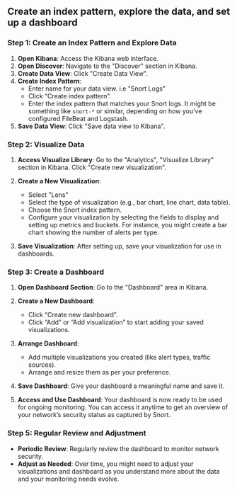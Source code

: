 ## Create an index pattern, explore the data, and set up a dashboard

### Step 1: Create an Index Pattern and Explore Data

1. **Open Kibana**: Access the Kibana web interface.
2. **Open Discover**: Navigate to the "Discover" section in Kibana.
3. **Create Data View**: Click "Create Data View". 
4. **Create Index Pattern**:
   - Enter name for your data view. i.e "Snort Logs"
   - Click “Create index pattern”.
   - Enter the index pattern that matches your Snort logs. It might be something like `snort-*` or similar, depending on how you’ve configured FileBeat and Logstash.
5. **Save Data View**: Click "Save data view to Kibana".

### Step 2: Visualize Data

1. **Access Visualize Library**: Go to the "Analytics", "Visualize Library" section in Kibana. Click "Create new visualization".

2. **Create a New Visualization**:
   - Select "Lens"
   - Select the type of visualization (e.g., bar chart, line chart, data table).
   - Choose the Snort index pattern.
   - Configure your visualization by selecting the fields to display and setting up metrics and buckets. For instance, you might create a bar chart showing the number of alerts per type.

3. **Save Visualization**: After setting up, save your visualization for use in dashboards.

### Step 3: Create a Dashboard

1. **Open Dashboard Section**: Go to the "Dashboard" area in Kibana.

2. **Create a New Dashboard**:
   - Click “Create new dashboard”.
   - Click “Add” or “Add visualization” to start adding your saved visualizations.

3. **Arrange Dashboard**:
   - Add multiple visualizations you created (like alert types, traffic sources).
   - Arrange and resize them as per your preference.

4. **Save Dashboard**: Give your dashboard a meaningful name and save it.

5. **Access and Use Dashboard**: Your dashboard is now ready to be used for ongoing monitoring. You can access it anytime to get an overview of your network’s security status as captured by Snort.

### Step 5: Regular Review and Adjustment

- **Periodic Review**: Regularly review the dashboard to monitor network security.
- **Adjust as Needed**: Over time, you might need to adjust your visualizations and dashboard as you understand more about the data and your monitoring needs evolve.

